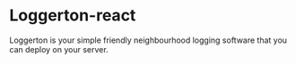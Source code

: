 # Loggerton-react
Loggerton is your simple friendly neighbourhood logging software that you can deploy on your server.
